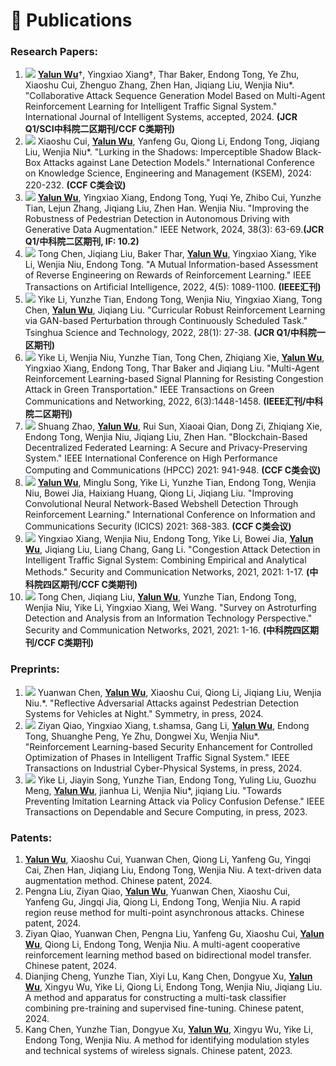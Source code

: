 <span class='anchor' id='Publications'></span>

# 📝 Publications

### Research Papers:

1. <img src="https://img.shields.io/badge/JIS-2024-blue?style=flat-square"> **<u>Yalun Wu</u>**†,  Yingxiao Xiang†, Thar Baker, Endong Tong, Ye Zhu, Xiaoshu Cui, Zhenguo Zhang, Zhen Han,  Jiqiang Liu, Wenjia Niu\*. "Collaborative Attack Sequence Generation Model Based on Multi-Agent Reinforcement Learning for Intelligent Traffic Signal System." International Journal of Intelligent Systems, accepted, 2024. <b>(JCR Q1/SCI中科院二区期刊/CCF C类期刊)</b>
2. <img src="https://img.shields.io/badge/KSEM-2024-blue?style=flat-square"> Xiaoshu Cui, **<u>Yalun Wu</u>**, Yanfeng Gu, Qiong Li, Endong Tong, Jiqiang Liu, Wenjia Niu\*. "Lurking in the Shadows: Imperceptible Shadow Black-Box Attacks against Lane Detection Models." International Conference on Knowledge Science, Engineering and Management (KSEM), 2024: 220-232. <b>(CCF C类会议)</b>
3. <img src="https://img.shields.io/badge/IEEE Network-2024-blue?style=flat-square"> **<u>Yalun Wu</u>**, Yingxiao Xiang, Endong Tong, Yuqi Ye, Zhibo Cui, Yunzhe Tian, Lejun Zhang, Jiqiang Liu, Zhen Han. Wenjia Niu. "Improving the Robustness of Pedestrian Detection in Autonomous Driving with Generative Data Augmentation." IEEE Network, 2024, 38(3): 63-69.<b>(JCR Q1/中科院二区期刊, IF: 10.2)</b>
4. <img src="https://img.shields.io/badge/TAI-2022-blue?style=flat-square"> Tong Chen, Jiqiang Liu, Baker Thar, **<u>Yalun Wu</u>**, Yingxiao Xiang, Yike Li, Wenjia Niu, Endong Tong. "A Mutual Information-based Assessment of Reverse Engineering on Rewards of Reinforcement Learning." IEEE Transactions on Artificial Intelligence, 2022, 4(5): 1089-1100.  <b>(IEEE汇刊)</b>
5. <img src="https://img.shields.io/badge/TST-2022-blue?style=flat-square"> Yike Li, Yunzhe Tian, Endong Tong, Wenjia Niu, Yingxiao Xiang, Tong Chen, **<u>Yalun Wu</u>**, Jiqiang Liu. "Curricular Robust Reinforcement Learning via GAN-based Perturbation through Continuously Scheduled Task." Tsinghua Science and Technology, 2022, 28(1): 27-38.  <b>(JCR Q1/中科院一区期刊)</b>
6. <img src="https://img.shields.io/badge/TGCN-2022-blue?style=flat-square"> Yike Li, Wenjia Niu, Yunzhe Tian, Tong Chen, Zhiqiang Xie, **<u>Yalun Wu</u>**, Yingxiao Xiang, Endong Tong, Thar Baker and Jiqiang Liu. "Multi-Agent Reinforcement Learning-based Signal Planning for Resisting Congestion Attack in Green Transportation." IEEE Transactions on Green Communications and Networking, 2022, 6(3):1448-1458.  <b>(IEEE汇刊/中科院二区期刊)</b>
7. <img src="https://img.shields.io/badge/HPCC-2021-blue?style=flat-square"> Shuang Zhao, **<u>Yalun Wu</u>**, Rui Sun, Xiaoai Qian, Dong Zi, Zhiqiang Xie, Endong Tong, Wenjia Niu, Jiqiang Liu, Zhen Han. "Blockchain-Based Decentralized Federated Learning: A Secure and Privacy-Preserving System." IEEE International Conference on High Performance Computing and Communications (HPCC) 2021: 941-948. <b>(CCF C类会议)</b>
8. <img src="https://img.shields.io/badge/ICICS-2021-blue?style=flat-square"> **<u>Yalun Wu</u>**, Minglu Song, Yike Li, Yunzhe Tian, Endong Tong, Wenjia Niu, Bowei Jia, Haixiang Huang, Qiong Li, Jiqiang Liu. "Improving Convolutional Neural Network-Based Webshell Detection Through Reinforcement Learning." International Conference on Information and Communications Security (ICICS)  2021: 368-383. <b>(CCF C类会议)</b>
9. <img src="https://img.shields.io/badge/SCN-2021-blue?style=flat-square"> Yingxiao Xiang, Wenjia Niu, Endong Tong, Yike Li, Bowei Jia, **<u>Yalun Wu</u>**, Jiqiang Liu, Liang Chang, Gang Li. "Congestion Attack Detection in Intelligent Traffic Signal System: Combining Empirical and Analytical Methods." Security and Communication Networks, 2021, 2021: 1-17. <b>(中科院四区期刊/CCF C类期刊)</b>
10. <img src="https://img.shields.io/badge/SCN-2021-blue?style=flat-square"> Tong Chen, Jiqiang Liu, **<u>Yalun Wu</u>**, Yunzhe Tian, Endong Tong, Wenjia Niu, Yike Li, Yingxiao Xiang, Wei Wang. "Survey on Astroturfing Detection and Analysis from an Information Technology Perspective." Security and Communication Networks, 2021, 2021: 1-16. <b>(中科院四区期刊/CCF C类期刊)</b> 

### Preprints:

1. <img src="https://img.shields.io/badge/Symmetry-2024-red?style=flat-square"> Yuanwan Chen, **<u>Yalun Wu</u>**, Xiaoshu Cui, Qiong Li, Jiqiang Liu, Wenjia Niu.*. "Reflective Adversarial Attacks against Pedestrian Detection Systems for Vehicles at Night." Symmetry, in press, 2024.
2. <img src="https://img.shields.io/badge/TICPS-2024-red?style=flat-square"> Ziyan Qiao, Yingxiao Xiang, t.shamsa, Gang Li, **<u>Yalun Wu</u>**, Endong Tong, Shuanghe Peng, Ye Zhu, Dongwei Xu, Wenjia Niu\*. "Reinforcement Learning-based Security Enhancement for Controlled Optimization of Phases in Intelligent Traffic Signal System." IEEE Transactions on Industrial Cyber-Physical Systems, in press, 2024.
3. <img src="https://img.shields.io/badge/TDSC-2023-red?style=flat-square"> Yike Li, Jiayin Song, Yunzhe Tian, Endong Tong, Yuling Liu, Guozhu Meng, **<u>Yalun Wu</u>**, jianhua Li, Wenjia Niu\*, jiqiang Liu. "Towards Preventing Imitation Learning Attack via Policy Confusion Defense." IEEE Transactions on Dependable and Secure Computing, in press, 2023. 

### Patents:

1. **<u>Yalun Wu</u>**, Xiaoshu Cui, Yuanwan Chen, Qiong Li, Yanfeng Gu, Yingqi Cai, Zhen Han, Jiqiang Liu, Endong Tong, Wenjia Niu. A text-driven data augmentation method. Chinese patent, 2024.
2. Pengna Liu, Ziyan Qiao, **<u>Yalun Wu</u>**, Yuanwan Chen, Xiaoshu Cui, Yanfeng Gu, Jingqi Jia, Qiong Li, Endong Tong, Wenjia Niu. A rapid region reuse method for multi-point asynchronous attacks. Chinese patent, 2024.
3. Ziyan Qiao, Yuanwan Chen, Pengna Liu, Yanfeng Gu, Xiaoshu Cui, **<u>Yalun Wu</u>**, Qiong Li, Endong Tong, Wenjia Niu. A multi-agent cooperative reinforcement learning method based on bidirectional model transfer. Chinese patent, 2024.
4. Dianjing Cheng, Yunzhe Tian, Xiyi Lu, Kang Chen, Dongyue Xu, **<u>Yalun Wu</u>**, Xingyu Wu, Yike Li, Qiong Li, Endong Tong, Wenjia Niu, Jiqiang Liu. A method and apparatus for constructing a multi-task classifier combining pre-training and supervised fine-tuning. Chinese patent, 2024.
5. Kang Chen, Yunzhe Tian, Dongyue Xu, **<u>Yalun Wu</u>**, Xingyu Wu, Yike Li, Endong Tong, Wenjia Niu. A method for identifying modulation styles and technical systems of wireless signals. Chinese patent, 2023.